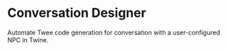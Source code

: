# Conversation Designer
Automate Twee code generation for conversation with a user-configured NPC in Twine.
